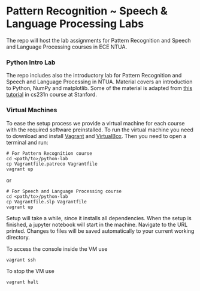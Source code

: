 # Pattern Recognition ~ Speech & Language Processing Labs
The repo will host the lab assignments for Pattern Recognition and Speech and Language Processing courses in ECE NTUA.

### Python Intro Lab
The repo includes also the introductory lab for Pattern Recognition and Speech and Language Processing in
NTUA. Material covers an introduction to Python, NumPy and matplotlib. Some of the material is adapted from [this
tutorial](http://cs231n.github.io/python-numpy-tutorial/) in cs231n course at Stanford.

### Virtual Machines
To ease the setup process we provide a virtual machine for each course with the required
software preinstalled. To run the virtual machine you need to download and install [Vagrant](https://www.vagrantup.com/) and [VirtualBox](https://www.virtualbox.org/wiki/Downloads). Then you need to open a terminal and run:
```
# For Pattern Recognition course
cd <path/to>/python-lab
cp Vagrantfile.patreco Vagrantfile
vagrant up
```
or
```
# For Speech and Language Processing course
cd <path/to>/python-lab
cp Vagrantfile.slp Vagrantfile
vagrant up
```
Setup will take a while, since it installs all dependencies. When the setup is finished, a jupyter notebook will start in the machine. Navigate to the URL printed. Changes to files will be saved automatically to your current working directory.

To access the console inside the VM use
```
vagrant ssh
```
To stop the VM use
```
vagrant halt
```
